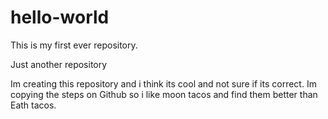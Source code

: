 # hello-world

This is my first ever repository. 

Just another repository 

Im creating this repository and i think its cool and not sure if its correct. 
Im copying the steps on Github so i like moon tacos and find them better than Eath tacos.
